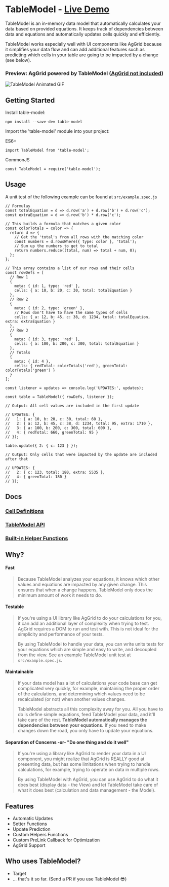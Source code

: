 # TableModel - [Live Demo](https://target.github.io/table-model/)

TableModel is an in-memory data model that automatically calculates your data based on provided equations.
It keeps track of dependencies between data and equations and automatically updates cells quickly and efficiently.

TableModel works especially well with UI components like AgGrid because it simplifies your data flow and can add
additional features such as predicting which cells in your table are going to be impacted by a change (see below).

### Preview: AgGrid powered by TableModel ([AgGrid not included](https://www.ag-grid.com/))

![TableModel Animated GIF](https://github.com/target/table-model/blob/master/docs/table-model-demo.gif?raw=true)

## Getting Started

Install table-model:

```
npm install --save-dev table-model
```

Import the 'table-model' module into your project:

ES6+
```
import TableModel from 'table-model';
```
CommonJS
```
const TableModel = require('table-model');
```

## Usage
A unit test of the following example can be found at `src/example.spec.js`
```
// Formulas
const totalEquation = d => d.row('a') + d.row('b') + d.row('c');
const extraEquation = d => d.row('b') * d.row('c');

// This builds a formula that matches a given color
const colorTotals = color => {
  return d => {
    // Get the 'total's from all rows with the matching color
    const numbers = d.rowsWhere({ type: color }, 'total');
    // Sum up the numbers to get to total
    return numbers.reduce((total, num) => total + num, 0);
  };
};

// This array contains a list of our rows and their cells
const rowDefs = [
  // Row 1
  {
    meta: { id: 1, type: 'red' },
    cells: { a: 10, b: 20, c: 30, total: totalEquation }
  },
  // Row 2
  {
    meta: { id: 2, type: 'green' },
    // Rows don't have to have the same types of cells
    cells: { a: 12, b: 45, c: 38, d: 1234, total: totalEquation, extra: extraEquation }
  },
  // Row 3
  {
    meta: { id: 3, type: 'red' },
    cells: { a: 100, b: 200, c: 300, total: totalEquation }
  },
  // Totals
  {
    meta: { id: 4 },
    cells: { redTotal: colorTotals('red'), greenTotal: colorTotals('green') }
  }
];

const listener = updates => console.log('UPDATES:', updates);

const table = TableModel({ rowDefs, listener });

// Output: All cell values are included in the first update

// UPDATES: {
//   1: { a: 10, b: 20, c: 30, total: 60 },
//   2: { a: 12, b: 45, c: 38, d: 1234, total: 95, extra: 1710 },
//   3: { a: 100, b: 200, c: 300, total: 600 },
//   4: { redTotal: 660, greenTotal: 95 }
// });

table.update({ 2: { c: 123 } });

// Output: Only cells that were impacted by the update are included after that

// UPDATES: {
//   2: { c: 123, total: 180, extra: 5535 },
//   4: { greenTotal: 180 }
// });
```

## Docs

### [Cell Definitions](./docs/cell-definitions.md)
### [TableModel API](./docs/table-model-api.md)
### [Built-in Helper Functions](./docs/built-in-helper-functions.md)

## Why?

#### Fast
> Because TableModel analyzes your equations, it knows which other values and equations are impacted by
> any given change. This ensures that when a change happens, TableModel only does the minimum amount of work
it needs to do.

#### Testable
> If you're using a UI library like AgGrid to do your calculations for you, it can add an additional
> layer of complexity when trying to test. AgGrid requires a DOM to run and test with. This is not ideal
> for the simplicity and performance of your tests.
>
> By using TableModel to handle your data, you can write units tests for your equations which are
> simple and easy to write, and decoupled from the view. See an example TableModel unit test at `src/example.spec.js`.

#### Maintainable
> If your data model has a lot of calculations your code base can get complicated very quickly,
> for example, maintaining the proper order of the calculations, and determining which values need to be recalculated
> (or not) when another values changes.
>
> TableModel abstracts all this complexity away for you. All you have to do is define simple
> equations, feed TableModel your data, and it'll take care of the rest. **TableModel automatically manages the
> dependencies between your equations.** If you need to make changes down the road, you only have to update your
> equations.

#### Separation of Concerns -or- "Do one thing and do it well"
> If you're using a library like AgGrid to render your data in a UI component, you might
> realize that AgGrid is REALLY good at presenting data, but has some limitations when trying
> to handle calculations, for example, trying to operate on data in multiple rows.
>
> By using TableModel with AgGrid, you can use AgGrid to do what it does best (display data - the View)
> and let TableModel take care of what it does best (calculation and data management - the Model).

## Features

* Automatic Updates
* Setter Functions
* Update Prediction
* Custom Helpers Functions
* Custom PreLink Callback for Optimization
* AgGrid Support

## Who uses TableModel?

* Target
* ... that's it so far. (Send a PR if you use TableModel 😎)
